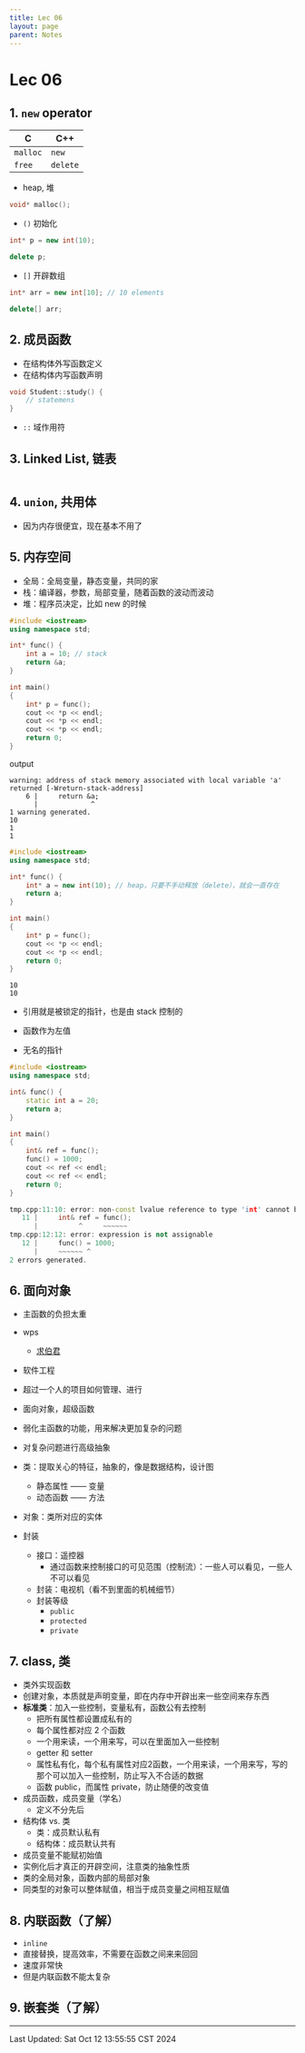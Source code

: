 ```yaml
---
title: Lec 06
layout: page
parent: Notes
---
```


# Lec 06

## 1. `new` operator

| C        | C++      |
| -------- | -------- |
| `malloc` | `new`    |
| `free`   | `delete` |
- heap, 堆

```c
void* malloc();
```

- `()` 初始化

```cpp
int* p = new int(10);

delete p;
```

- `[]` 开辟数组

```cpp
int* arr = new int[10]; // 10 elements

delete[] arr;
```

## 2. 成员函数

- 在结构体外写函数定义
- 在结构体内写函数声明

```cpp
void Student::study() {
	// statemens
}
```

- `::` 域作用符

## 3. Linked List, 链表

```cpp

```

## 4. `union`, 共用体

- 因为内存很便宜，现在基本不用了

## 5. 内存空间

- 全局：全局变量，静态变量，共同的家
- 栈：编译器，参数，局部变量，随着函数的波动而波动
- 堆：程序员决定，比如 new 的时候

```cpp
#include <iostream>
using namespace std;

int* func() {
    int a = 10; // stack
    return &a;
}

int main()
{
    int* p = func();
    cout << *p << endl;
    cout << *p << endl;
    cout << *p << endl;
    return 0;
}
```

output

```
warning: address of stack memory associated with local variable 'a' returned [-Wreturn-stack-address]
    6 |     return &a;
      |             ^
1 warning generated.
10
1
1
```

```cpp
#include <iostream>
using namespace std;

int* func() {
    int* a = new int(10); // heap，只要不手动释放（delete），就会一直存在
    return a;
}

int main()
{
    int* p = func();
    cout << *p << endl;
    cout << *p << endl;
    return 0;
}
```

```
10
10
```

- 引用就是被锁定的指针，也是由 stack 控制的

- 函数作为左值
- 无名的指针

```cpp
#include <iostream>
using namespace std;

int& func() {
    static int a = 20;
    return a;
}

int main()
{
    int& ref = func();
    func() = 1000;
    cout << ref << endl;
    cout << ref << endl;
    return 0;
}
```

```cpp
tmp.cpp:11:10: error: non-const lvalue reference to type 'int' cannot bind to a temporary of type 'int'
   11 |     int& ref = func();
      |          ^     ~~~~~~
tmp.cpp:12:12: error: expression is not assignable
   12 |     func() = 1000;
      |     ~~~~~~ ^
2 errors generated.
```

## 6. 面向对象

- 主函数的负担太重
- wps
	- [求伯君](https://zh.wikipedia.org/wiki/%E6%B1%82%E4%BC%AF%E5%90%9B)
- 软件工程
- 超过一个人的项目如何管理、进行
- 面向对象，超级函数
- 弱化主函数的功能，用来解决更加复杂的问题
- 对复杂问题进行高级抽象

- 类：提取关心的特征，抽象的，像是数据结构，设计图
	- 静态属性 —— 变量
	- 动态函数 —— 方法
- 对象：类所对应的实体

- 封装
	- 接口：遥控器
		- 通过函数来控制接口的可见范围（控制流）：一些人可以看见，一些人不可以看见
	- 封装：电视机（看不到里面的机械细节）
	- 封装等级
		- `public`
		- `protected`
		- `private`

## 7. class, 类

- 类外实现函数
- 创建对象，本质就是声明变量，即在内存中开辟出来一些空间来存东西
- **标准类**：加入一些控制，变量私有，函数公有去控制
	- 把所有属性都设置成私有的
	- 每个属性都对应 2 个函数
	- 一个用来读，一个用来写，可以在里面加入一些控制
	- getter 和 setter
	- 属性私有化，每个私有属性对应2函数，一个用来读，一个用来写，写的那个可以加入一些控制，防止写入不合适的数据
	- 函数 public，而属性 private，防止随便的改变值
- 成员函数，成员变量（学名）
	- 定义不分先后
- 结构体 vs. 类
	- 类：成员默认私有
	- 结构体：成员默认共有
- 成员变量不能赋初始值
- 实例化后才真正的开辟空间，注意类的抽象性质
- 类的全局对象，函数内部的局部对象
- 同类型的对象可以整体赋值，相当于成员变量之间相互赋值

## 8. 内联函数（了解）

- `inline`
- 直接替换，提高效率，不需要在函数之间来来回回
- 速度非常快
- 但是内联函数不能太复杂

## 9. 嵌套类（了解）

---

Last Updated: Sat Oct 12 13:55:55 CST 2024

